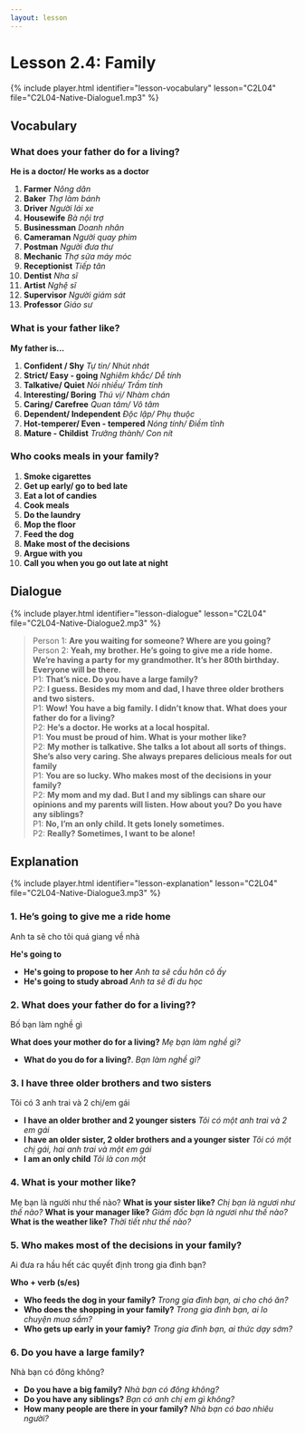 ```yaml
---
layout: lesson
---
```


# Lesson 2.4: Family

{% include player.html identifier="lesson-vocabulary" lesson="C2L04" file="C2L04-Native-Dialogue1.mp3" %}


## Vocabulary

### What does your father do for a living?

**He is a doctor/ He works as a doctor**

1. **Farmer** *Nông dân*
2. **Baker** *Thợ làm bánh*
3. **Driver** *Người lái xe*
4. **Housewife** *Bà nội trợ*
5. **Businessman** *Doanh nhân*
6. **Cameraman** *Người quay phim*
7. **Postman** *Người đưa thư*
8. **Mechanic** *Thợ sửa máy móc*
9. **Receptionist** *Tiếp tân*
10. **Dentist** *Nha sĩ*
11. **Artist** *Nghệ sĩ*
12. **Supervisor** *Người giám sát*
13. **Professor** *Giáo sư*

### What is your father like?

**My father is...**

1. **Confident / Shy** *Tự tin/ Nhút nhát*
2. **Strict/ Easy - going** *Nghiêm khắc/ Dễ tính*
3. **Talkative/ Quiet** *Nói nhiều/ Trầm tính*
4. **Interesting/ Boring** *Thú vị/ Nhàm chán*
5. **Caring/ Carefree** *Quan tâm/ Vô tâm*
6. **Dependent/ Independent** *Độc lập/ Phụ thuộc*
7. **Hot-temperer/ Even - tempered** *Nóng tính/ Điềm tĩnh* 
8. **Mature - Childist** *Trưởng thành/ Con nít*

### Who cooks meals in your family?
1. **Smoke cigarettes**
2. **Get up early/ go to bed late**
3. **Eat a lot of candies**
4. **Cook meals**
5. **Do the laundry**
6. **Mop the floor**
7. **Feed the dog**
8. **Make most of the decisions**
9. **Argue with you**
10. **Call you when you go out late at night**
 




 




## Dialogue

{% include player.html identifier="lesson-dialogue" lesson="C2L04" file="C2L04-Native-Dialogue2.mp3" %}


> Person 1: **Are you waiting for someone? Where are you going?**  
> Person 2: **Yeah, my brother. He’s going to give me a ride home. We’re having a party for my grandmother. It’s her 80th birthday. Everyone will be there.**  
> P1: **That’s nice. Do you have a large family?**  
> P2: **I guess. Besides my mom and dad, I have three older brothers and two sisters.**  
> P1: **Wow! You have a big family. I didn’t know that. What does your father do for a living?**  
> P2: **He’s a doctor. He works at a local hospital.**  
> P1: **You must be proud of him. What is your mother like?**  
> P2: **My mother is talkative. She talks a lot about all sorts of things. She’s also very caring. She always prepares delicious meals for out family**  
> P1: **You are so lucky. Who makes most of the decisions in your family?**  
> P2: **My mom and my dad. But I and my siblings can share our opinions and my parents will listen. How about you? Do you have any siblings?**  
> P1: **No, I’m an only child. It gets lonely sometimes.**  
> P2: **Really? Sometimes, I want to be alone!**  


## Explanation

{% include player.html identifier="lesson-explanation" lesson="C2L04" file="C2L04-Native-Dialogue3.mp3" %}

### 1. He’s going to give me a ride home

Anh ta sẽ cho tôi quá giang về nhà 

**He's going to**

- **He's going to propose to her** *Anh ta sẽ cầu hôn cô ấy*
- **He's going to study abroad** *Anh ta sẽ đi du học*

### 2. What does your father do for a living??

Bố bạn làm nghề gì

**What does your mother do for a living?** *Mẹ bạn làm nghề gì?*

- **What do you do for a living?**. *Bạn làm nghề gì?*

### 3. I have three older brothers and two sisters

Tôi có 3 anh trai và 2 chị/em gái

- **I have an older brother and 2 younger sisters** *Tôi có một anh trai và 2 em gái*
- **I have an older sister, 2 older brothers and a younger sister** *Tôi có một chị gái, hai anh trai và một em gái*
- **I am an only child** *Tôi là con một*


### 4.  What is your mother like?
Mẹ bạn là người như thế nào?
**What is your sister like?** *Chị bạn là ngươi như thế nào?*
**What is your manager like?** *Giám đốc bạn là ngươi như thế nào?*
**What is the weather like?** *Thời tiết như thế nào?*

### 5.  Who makes most of the decisions in your family?

Ai đưa ra hầu hết các quyết định trong gia đình bạn?

**Who + verb (s/es)**

- **Who feeds the dog in your family?** *Trong gia đình bạn, ai cho chó ăn?*
- **Who does the shopping in your family?** *Trong gia đình bạn, ai lo chuyện mua sắm?*
- **Who gets up early in your famiy?** *Trong gia đình bạn, ai thức dạy sớm?*

### 6.  Do you have a large family?

Nhà bạn có đông không?

- **Do you have a big family?** *Nhà bạn có đông không?*
- **Do you have any siblings?** *Bạn có anh chị em gì không?*
- **How many people are there in your family?** *Nhà bạn có bao nhiêu người?*
